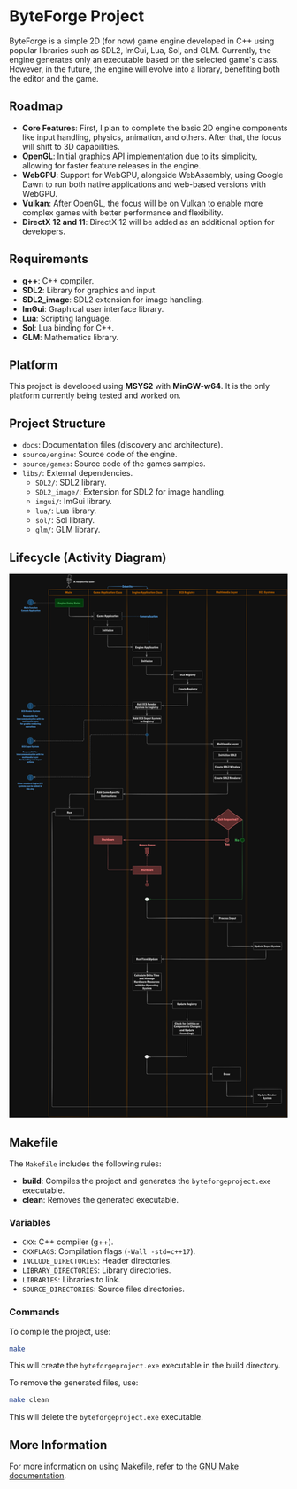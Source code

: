 ﻿# ByteForge Project

ByteForge is a simple 2D (for now) game engine developed in C++ using popular libraries such as SDL2, ImGui, Lua, Sol, and GLM. Currently, the engine generates only an executable based on the selected game's class. However, in the future, the engine will evolve into a library, benefiting both the editor and the game.

## Roadmap

- **Core Features**: First, I plan to complete the basic 2D engine components like input handling, physics, animation, and others. After that, the focus will shift to 3D capabilities.
- **OpenGL**: Initial graphics API implementation due to its simplicity, allowing for faster feature releases in the engine.
- **WebGPU**: Support for WebGPU, alongside WebAssembly, using Google Dawn to run both native applications and web-based versions with WebGPU.
- **Vulkan**: After OpenGL, the focus will be on Vulkan to enable more complex games with better performance and flexibility.
- **DirectX 12 and 11**: DirectX 12 will be added as an additional option for developers.

## Requirements

- **g++**: C++ compiler.
- **SDL2**: Library for graphics and input.
- **SDL2_image**: SDL2 extension for image handling.
- **ImGui**: Graphical user interface library.
- **Lua**: Scripting language.
- **Sol**: Lua binding for C++.
- **GLM**: Mathematics library.

## Platform

This project is developed using **MSYS2** with **MinGW-w64**. It is the only platform currently being tested and worked on.

## Project Structure

- `docs`: Documentation files (discovery and architecture).
- `source/engine`: Source code of the engine.
- `source/games`: Source code of the games samples.
- `libs/`: External dependencies.
  - `SDL2/`: SDL2 library.
  - `SDL2_image/`: Extension for SDL2 for image handling.
  - `imgui/`: ImGui library.
  - `lua/`: Lua library.
  - `sol/`: Sol library.
  - `glm/`: GLM library.

## Lifecycle (Activity Diagram)
![Lifecycle Activity Diagram](https://github.com/pietrodeluca1997/byte-forge-project/blob/main/docs/application-lifecycle.png)
## Makefile

The `Makefile` includes the following rules:

- **build**: Compiles the project and generates the `byteforgeproject.exe` executable.
- **clean**: Removes the generated executable.

### Variables

- `CXX`: C++ compiler (g++).
- `CXXFLAGS`: Compilation flags (`-Wall -std=c++17`).
- `INCLUDE_DIRECTORIES`: Header directories.
- `LIBRARY_DIRECTORIES`: Library directories.
- `LIBRARIES`: Libraries to link.
- `SOURCE_DIRECTORIES`: Source files directories.

### Commands

To compile the project, use:
````sh
make
````

This will create the `byteforgeproject.exe` executable in the build directory.

To remove the generated files, use:

````sh
make clean
````

This will delete the `byteforgeproject.exe` executable.

## More Information

For more information on using Makefile, refer to the [GNU Make documentation](https://www.gnu.org/software/make/manual/make.html).
